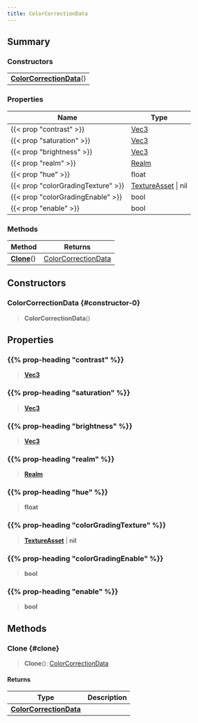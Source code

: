 ```yaml
---
title: ColorCorrectionData
---
```


## Summary

### Constructors

|  |
| --- |
| **[ColorCorrectionData](#constructor-0)**() |

### Properties

| Name | Type |
| ---- | ---- |
| {{< prop "contrast" >}} | [Vec3](/vext/ref/shared/type/vec3) |
| {{< prop "saturation" >}} | [Vec3](/vext/ref/shared/type/vec3) |
| {{< prop "brightness" >}} | [Vec3](/vext/ref/shared/type/vec3) |
| {{< prop "realm" >}} | [Realm](/vext/ref/fb/realm) |
| {{< prop "hue" >}} | float |
| {{< prop "colorGradingTexture" >}} | [TextureAsset](/vext/ref/fb/textureasset) \| nil |
| {{< prop "colorGradingEnable" >}} | bool |
| {{< prop "enable" >}} | bool |

### Methods

| Method | Returns |
| ------ | ------- |
| **[Clone](#clone)**() | [ColorCorrectionData](/vext/ref/client/type/colorcorrectiondata) |

## Constructors

### ColorCorrectionData {#constructor-0}

> **ColorCorrectionData**()

## Properties

### {{% prop-heading "contrast" %}}

> **[Vec3](/vext/ref/shared/type/vec3)**

### {{% prop-heading "saturation" %}}

> **[Vec3](/vext/ref/shared/type/vec3)**

### {{% prop-heading "brightness" %}}

> **[Vec3](/vext/ref/shared/type/vec3)**

### {{% prop-heading "realm" %}}

> **[Realm](/vext/ref/fb/realm)**

### {{% prop-heading "hue" %}}

> **float**

### {{% prop-heading "colorGradingTexture" %}}

> **[TextureAsset](/vext/ref/fb/textureasset)** \| **nil**

### {{% prop-heading "colorGradingEnable" %}}

> **bool**

### {{% prop-heading "enable" %}}

> **bool**

## Methods

### Clone {#clone}

> **Clone**(): [ColorCorrectionData](/vext/ref/client/type/colorcorrectiondata)

#### Returns

| Type | Description |
| ---- | ----------- |
| **[ColorCorrectionData](/vext/ref/client/type/colorcorrectiondata)** |  |

